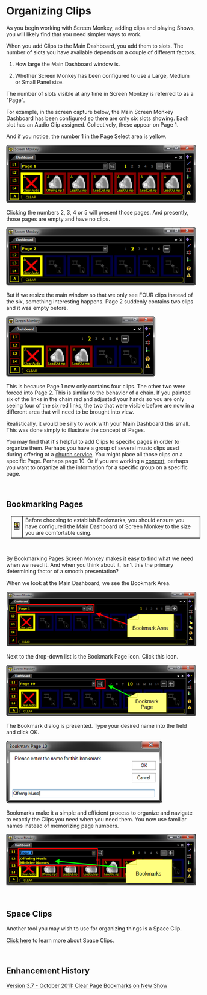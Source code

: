 <h1>Organizing Clips</h1>
<p>As you begin working with Screen Monkey, adding clips and playing Shows, 
 you will likely find that you need simpler ways to work.</p>
<p>When you add Clips to the Main Dashboard, you add them to slots. The 
 number of slots you have available depends on a couple of different factors.</p>
<ol type="1">
	<li><p>How large the Main Dashboard window is.</p></li>
	<li><p>Whether Screen Monkey has been configured to use a Large, Medium 
	 or Small Panel size.</p></li>
</ol>
<p>The number of slots visible at any time in Screen Monkey is referred 
 to as a &quot;Page&quot;.</p>
<p>For example, in the screen capture below, the Main Screen Monkey Dashboard 
 has been configured so there are only six slots showing. Each slot has 
 an Audio Clip assigned. Collectively, these appear on Page 1. </p>
<p>And if you notice, the number 1 in the Page Select area is yellow. </p>
<p class="hcp2"><img src="../../images/PageExample1.png" alt="" border="0" class="hcp3"></p>
<p>Clicking the numbers 2, 3, 4 or 5 will present those pages. And presently, 
 those pages are empty and have no clips.</p>
<p class="hcp2"><img src="../../images/PageExample2.png" alt="" border="0" class="hcp3"></p>
<p>But if we resize the main window so that we only see FOUR clips instead 
 of the six, something interesting happens. Page 2 suddenly contains two 
 clips and it was empty before.</p>
<p class="hcp2"><img src="../../images/PageExample3.png" alt="" border="0" class="hcp3"></p>
<p>This is because Page 1 now only contains four clips. The other two were 
 forced into Page 2. This is similar to the behavior of a chain. If you 
 painted six of the links in the chain red and adjusted your hands so you 
 are only seeing four of the six red links, the two that were visible before 
 are now in a different area that will need to be brought into view.</p>
<p>Realistically, it would be silly to work with your Main Dashboard this 
 small. This was done simply to illustrate the concept of Pages.</p>
<p>You may find that it's helpful to add Clips to specific pages in order 
 to organize them. Perhaps you have a group of several music clips used 
 during offering at a <a href="../../start/UsingForAChurchService.md">church 
 service</a>. You might place all those clips on a specific Page. Perhaps 
 page 10. Or if you are working a <a href="../../start/UsingForAConcert.md">concert</a>, 
 perhaps you want to organize all the information for a specific group 
 on a specific page.</p>
<p>&#160;</p>
<h2><a name="Bookmarking_Pages"></a>Bookmarking Pages</h2>
<table style="margin-left: 12px; border-collapse: separate; border-collapse: separate;" 
		 cellspacing="0" border="1">
	<col>
	<col>
	<tr>
		<td><img src="../../images/Noteimage.png" alt="" border="0" class="hcp3"></td>
		<td>Before choosing to establish Bookmarks, you should ensure you 
		 have configured the Main Dashboard of Screen Monkey to the size 
		 you are comfortable using.</td>
	</tr>
</table>
<p>&#160;</p>
<p>By Bookmarking Pages Screen Monkey makes it easy to find what we need 
 when we need it. And when you think about it, isn't this the primary determining 
 factor of a smooth presentation?</p>
<p>When we look at the Main Dashboard, we see the <span class="hcp4">Bookmark 
 Area</span>.</p>
<p class="hcp2"><img alt="" src="../../images/MainDashboardBookmarkArea.png" style="margin-top: 1px; margin-bottom: 1px; 
									 margin-left: 1px; margin-right: 1px;" border="0"></p>
<p>Next to the drop-down list is the <span class="hcp4">Bookmark 
 Page</span> icon. Click this icon.</p>
<p class="hcp2"><img src="../../images/PageExample4.png" alt="" border="0" class="hcp3"></p>
<p>The <span class="hcp4">Bookmark</span> dialog is presented. 
 Type your desired name into the field and click <span class="hcp4">OK</span>.</p>
<p class="hcp2"><img src="../../images/PageExample5.png" alt="" border="0" class="hcp3"></p>
<p>Bookmarks make it a simple and efficient process to organize and navigate 
 to exactly the Clips you need when you need them. You now use familiar 
 names instead of memorizing page numbers.</p>
<p class="hcp2"><img src="../../images/PageExample6.png" alt="" border="0" class="hcp3"></p>
<p class="hcp5">&#160;</p>
<h2>Space Clips</h2>
<p class="hcp5">Another tool you may wish to use for organizing 
 things is a Space Clip. </p>
<p class="hcp5"><a href="../../reference/clipTypes/CueListSpaceClip.md">Click 
 here</a> to learn more about Space Clips.</p>
<p class="hcp5">&#160;</p>
<h2 class="rvps3">Enhancement History</h2>
<p><a href="../../releases/Version_3_7.md#ClearPageBookmarksOnNewShow">Version 
 3.7 - October 2011: Clear Page Bookmarks on New Show</a></p>
